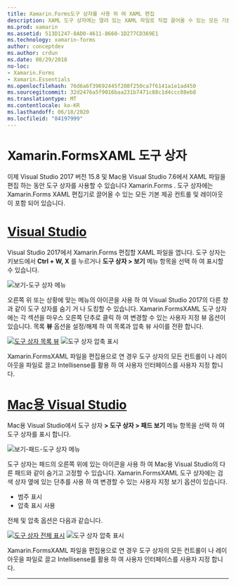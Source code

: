 ```yaml
---
title: Xamarin.Forms도구 상자를 사용 하 여 XAML 편집
description: XAML 도구 상자에는 열려 있는 XAML 파일로 직접 끌어올 수 있는 모든 기본 제공 레이아웃 및 컨트롤이 포함 되어 있습니다.
ms.prod: xamarin
ms.assetid: 513D1247-8AD0-4611-8660-1D277CD369E1
ms.technology: xamarin-forms
author: conceptdev
ms.author: crdun
ms.date: 08/29/2018
no-loc:
- Xamarin.Forms
- Xamarin.Essentials
ms.openlocfilehash: 76d6a6f39692445f208f250ca7f6141a1e1ad450
ms.sourcegitcommit: 32d2476a5f9016baa231b7471c88c1d4ccc08eb8
ms.translationtype: MT
ms.contentlocale: ko-KR
ms.lasthandoff: 06/18/2020
ms.locfileid: "84197999"
---
```

# <a name="xamarinforms-xaml-toolbox"></a>Xamarin.FormsXAML 도구 상자

이제 Visual Studio 2017 버전 15.8 및 Mac용 Visual Studio 7.6에서 XAML 파일을 편집 하는 동안 도구 상자를 사용할 수 있습니다 Xamarin.Forms . 도구 상자에는 Xamarin.Forms XAML 편집기로 끌어올 수 있는 모든 기본 제공 컨트롤 및 레이아웃이 포함 되어 있습니다.

# <a name="visual-studio"></a>[Visual Studio](#tab/windows)

Visual Studio 2017에서 Xamarin.Forms 편집할 XAML 파일을 엽니다. 도구 상자는 키보드에서 **Ctrl + W, X** 를 누르거나 **도구 상자 > 보기** 메뉴 항목을 선택 하 여 표시할 수 있습니다.

![보기-도구 상자 메뉴](toolbox-images/win-view-menu.png)

오른쪽 위 또는 상황에 맞는 메뉴의 아이콘을 사용 하 여 Visual Studio 2017의 다른 창과 같이 도구 상자를 숨기 거 나 도킹할 수 있습니다. Xamarin.FormsXAML 도구 상자에는 각 섹션을 마우스 오른쪽 단추로 클릭 하 여 변경할 수 있는 사용자 지정 뷰 옵션이 있습니다. 목록 **뷰** 옵션을 설정/해제 하 여 목록과 압축 뷰 사이를 전환 합니다.

[ ![ 도구 상자 목록 뷰](toolbox-images/win-full-display-sml.png)](toolbox-images/win-full-display.png#lightbox) ![ 도구 상자 압축 표시](toolbox-images/win-compact-display.png)

Xamarin.FormsXAML 파일을 편집용으로 연 경우 도구 상자의 모든 컨트롤이 나 레이아웃을 파일로 끌고 Intellisense를 활용 하 여 사용자 인터페이스를 사용자 지정 합니다.

# <a name="visual-studio-for-mac"></a>[Mac용 Visual Studio](#tab/macos)

Mac용 Visual Studio에서 도구 상자 **> 도구 상자 > 패드 보기** 메뉴 항목을 선택 하 여 도구 상자를 표시 합니다.

![보기-패드-도구 상자 메뉴](toolbox-images/mac-view-menu.png)

도구 상자는 패드의 오른쪽 위에 있는 아이콘을 사용 하 여 Mac용 Visual Studio의 다른 패드와 같이 숨기고 고정할 수 있습니다. Xamarin.FormsXAML 도구 상자에는 검색 상자 옆에 있는 단추를 사용 하 여 변경할 수 있는 사용자 지정 보기 옵션이 있습니다.

- 범주 표시
- 압축 표시 사용

전체 및 압축 옵션은 다음과 같습니다.

[ ![ 도구 상자 전체 표시](toolbox-images/mac-full-display-sml.png)](toolbox-images/mac-full-display.png#lightbox) ![ 도구 상자 압축 표시](toolbox-images/mac-compact-display.png)

Xamarin.FormsXAML 파일을 편집용으로 연 경우 도구 상자의 모든 컨트롤이 나 레이아웃을 파일로 끌고 Intellisense를 활용 하 여 사용자 인터페이스를 사용자 지정 합니다.

-----
